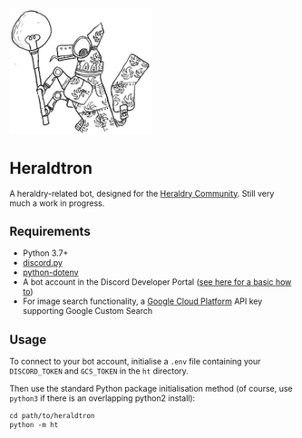 <img src="images/robot.png" width="250" alt="Heraldtron mascot">

# Heraldtron

A heraldry-related bot, designed for the [Heraldry Community](https://twitter.com/arm_yourselves). Still very much a work in progress.

## Requirements

* Python 3.7+
* [discord.py](https://pypi.org/project/discord.py/)
* [python-dotenv](https://pypi.org/project/python-dotenv/)
* A bot account in the Discord Developer Portal ([see here for a basic how to](https://realpython.com/how-to-make-a-discord-bot-python/))
* For image search functionality, a [Google Cloud Platform](https://cloud.google.com) API key supporting Google Custom Search

## Usage

To connect to your bot account, initialise a `.env` file containing your `DISCORD_TOKEN` and `GCS_TOKEN` in the `ht` directory.

Then use the standard Python package initialisation method (of course, use `python3` if there is an overlapping python2 install): 

```
cd path/to/heraldtron
python -m ht
```
